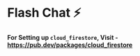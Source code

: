

# Flash Chat ⚡️

#### For Setting up `cloud_firestore`, Visit -  https://pub.dev/packages/cloud_firestore
